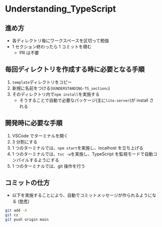 # Understanding_TypeScript

## 進め方

- 各ディレクトリ毎にワークスペースを区切って勉強
- 1 セクション終わったら 1 コミットを積む
  - PR は不要

## 毎回ディレクトリを作成する時に必要となる手順

1. `template`ディレクトリをコピー
2. 新規に名前をつける(`UUNDERSTANDING-TS_section○`)
3. そのディレクトリ内で`npm install`を実施する
   - そうすることで自動で必要なパッケージ(主に`lite-server`)が install される

## 開発時に必要な手順

1. VSCode でターミナルを開く
2. 3 分割にする
3. 1 つのターミナルでは、`npm start`を実施し、localhost を立ち上げる
4. 1 つのターミナルでは、`tsc -w`を実施し、TypeScript を監視モードで自動コンパイルするようにする
5. 1 つのターミナルでは、git 操作を行う

## コミットの仕方

- 以下を実施することにより、自動でコミットメッセージが作られるようになる ([参考](https://dev.classmethod.jp/articles/commitizen/))

```sh
git add -A
git cz
git push origin main
```
